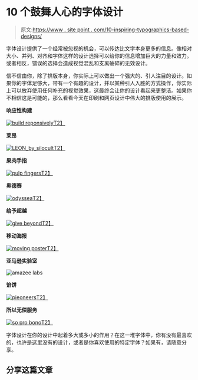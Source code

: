 # 10 个鼓舞人心的字体设计

> 原文:[https://www . site point . com/10-inspiring-typographics-based-designs/](https://www.sitepoint.com/10-inspiring-typography-based-designs/)

字体设计提供了一个经常被忽视的机会，可以传达比文字本身更多的信息。像相对大小、并列、对齐和字体这样的设计选择可以给你的信息增加巨大的力量和效力。或者相反，错误的选择会造成视觉混乱和支离破碎的无效设计。

信不信由你，除了排版本身，你实际上可以做出一个强大的、引人注目的设计。如果你的字体足够大，带有一个有趣的设计，并以某种引人入胜的方式操作，你实际上可以放弃使用任何补充的视觉效果，这最终会让你的设计看起来更整洁。如果你不相信这是可能的，那么看看今天在印刷和网页设计中伟大的排版使用的展示。

**响应性构建**

[![build reponsively](../Images/d51c66ade2631557ff9bb15d5ce649ca.png)T2】](http://buildresponsively.com/)

**莱昂**

[![LEON_by_silocult](../Images/36c3d28a8296ed93463feed465492e4b.png)T2】](http://sonicbeanz.deviantart.com/art/LEON-163222442)

**果肉手指**

[![pulp fingers](../Images/23586863095f80b7229980ce3f3fc988.png)T2】](http://pulpfingers.com/)

**奥德赛**

[![odyssea](../Images/2ae7e10efb4478b65926ab0868a472b1.png)T2】](http://www.behance.net/gallery/Odyssea-2010/498234)

**给予超越**

[![give beyond](../Images/116fb0034b089547ee8b16333119bdf7.png)T2】](http://www.givebeyond.me/)

**移动海报**

[![moving poster](../Images/2929509b6127c82e5f9b8000d8f80101.png)T2】](http://patswerk.deviantart.com/art/moving-poster-3-variations-79529049?q=boost%3Apopular%20Typography%20poster&qo=60)

**亚马逊实验室**

![amazee labs](../Images/f560b946fb4d17b7c7a4723ff8ffe1e1.png)

**馅饼**

[![pieoneers](../Images/1bb54c4cc7b6ab83cef95b478c5bb06d.png)T2】](http://www.pieoneers.com/)

**所以无偿服务**

[![so pro bono](../Images/cc8acd4f8423e0ff2e34e272869ff071.png)T2】](http://http://www.flickr.com/photos/sepra4life/5078177751/in/photostream)

字体设计在你的设计中起着多大或多小的作用？在这一堆字体中，你有没有最喜欢的，也许是这里没有的设计，或者是你喜欢使用的特定字体？如果有，请随意分享。

## 分享这篇文章